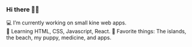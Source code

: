 ### Hi there 🤙🏽

💻 I’m currently working on small kine web apps.<br/>
🌴 Learning HTML, CSS, Javascript, React.
🌺 Favorite things:  The islands, the beach, my puppy, medicine, and apps.

<!--
**Qirhi/Qirhi** is a ✨ _special_ ✨ repository because its `README.md` (this file) appears on your GitHub profile.

Here are some ideas to get you started:

- 🔭 I’m currently working on ...
- 🌱 I’m currently learning ...
- 👯 I’m looking to collaborate on ...
- 🤔 I’m looking for help with ...
- 💬 Ask me about ...
- 📫 How to reach me: ...
- 😄 Pronouns: ...
- ⚡ Fun fact: ...
-->
